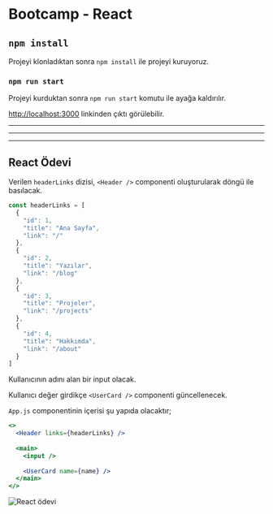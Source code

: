 # Bootcamp - React

## `npm install`

Projeyi klonladıktan sonra `npm install` ile projeyi kuruyoruz.

### `npm run start`

Projeyi kurduktan sonra `npm run start` komutu ile ayağa kaldırılır.

[http://localhost:3000](http://localhost:3000) linkinden çıktı görülebilir.

***
***
***

## React Ödevi

Verilen `headerLinks` dizisi, `<Header />` componenti oluşturularak döngü ile basılacak.

```js
const headerLinks = [
  {
    "id": 1,
    "title": "Ana Sayfa",
    "link": "/"
  },
  {
    "id": 2,
    "title": "Yazılar",
    "link": "/blog"
  },
  {
    "id": 3,
    "title": "Projeler",
    "link": "/projects"
  },
  {
    "id": 4,
    "title": "Hakkımda",
    "link": "/about"
  }
]
```

Kullanıcının adını alan bir input olacak.

Kullanıcı değer girdikçe `<UserCard />` componenti güncellenecek.

```App.js``` componentinin içerisi şu yapıda olacaktır;

```jsx
<>
  <Header links={headerLinks} />
  
  <main>
    <input />
    
    <UserCard name={name} />
  </main>
</>
```












![React ödevi](https://omergulcicek.com/img/kodluyoruz-odev.png)
